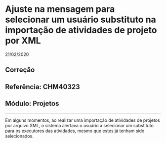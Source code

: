 # Ajuste na mensagem para selecionar um usuário substituto na importação de atividades de projeto por XML
21/02/2020
## Correção
## Referência: CHM40323
## Módulo: Projetos
***

Em alguns momentos, ao realizar uma importação de atividades de projetos por arquivo XML, o sistema alertava o usuário a selecionar um substituto para os executores das atividades, mesmo que estes já tenham sido selecionados.
